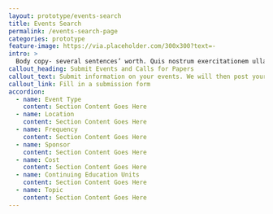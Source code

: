 ```yaml
---
layout: prototype/events-search
title: Events Search
permalink: /events-search-page
categories: prototype
feature-image: https://via.placeholder.com/300x300?text=-
intro: >
  Body copy- several sentences’ worth. Quis nostrum exercitationem ullam corporis suscipit laboriosam, nisi ut et via procedat oratio quaerimus igitur, inquit, modo dixi, constituto, ut earum motus et iusto odio.
callout_heading: Submit Events and Calls for Papers
callout_text: Submit information on your events. We will then post your submission to this website.
callout_link: Fill in a submission form
accordion:
  - name: Event Type
    content: Section Content Goes Here
  - name: Location
    content: Section Content Goes Here
  - name: Frequency
    content: Section Content Goes Here
  - name: Sponsor
    content: Section Content Goes Here
  - name: Cost
    content: Section Content Goes Here
  - name: Continuing Education Units
    content: Section Content Goes Here
  - name: Topic
    content: Section Content Goes Here
---
```

